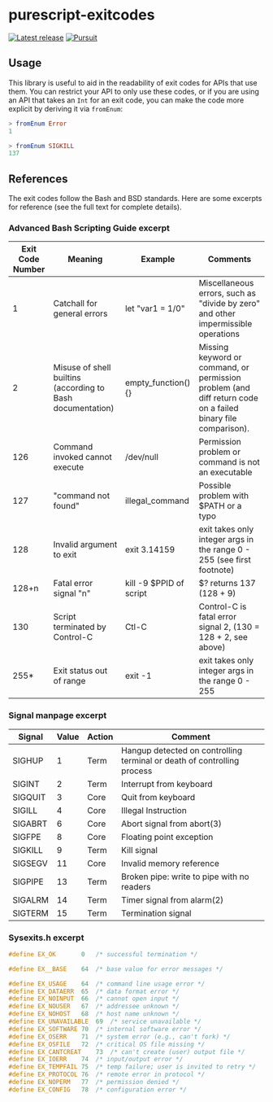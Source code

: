 # purescript-exitcodes

[![Latest release](http://img.shields.io/bower/v/purescript-exitcodes.svg)](https://github.com/Risto-Stevcev/purescript-exitcodes/releases)
[![Pursuit](http://pursuit.purescript.org/packages/purescript-exitcodes/badge)](https://pursuit.purescript.org/packages/purescript-exitcodes)

## Usage

This library is useful to aid in the readability of exit codes for APIs that use them. You can restrict your API to only use these codes, or if you are using an API that takes an `Int` for an exit code, you can make the code more explicit by deriving it via `fromEnum`:

```purescript
> fromEnum Error
1

> fromEnum SIGKILL
137
```


## References

The exit codes follow the Bash and BSD standards. Here are some excerpts for reference (see the full text for complete details).

### Advanced Bash Scripting Guide excerpt

| Exit Code Number | Meaning                                                    | Example                 | Comments                                                                                                     |
|------------------|------------------------------------------------------------|-------------------------|--------------------------------------------------------------------------------------------------------------|
| 1                | Catchall for general errors                                | let "var1 = 1/0"        | Miscellaneous errors, such as "divide by zero" and other impermissible operations                            |
| 2                | Misuse of shell builtins (according to Bash documentation) | empty_function() {}     | Missing keyword or command, or permission problem (and diff return code on a failed binary file comparison). |
| 126              | Command invoked cannot execute                             | /dev/null               | Permission problem or command is not an executable                                                           |
| 127              | "command not found"                                        | illegal_command         | Possible problem with $PATH or a typo                                                                        |
| 128              | Invalid argument to exit                                   | exit 3.14159            | exit takes only integer args in the range 0 - 255 (see first footnote)                                       |
| 128+n            | Fatal error signal "n"                                     | kill -9 $PPID of script | $? returns 137 (128 + 9)                                                                                     |
| 130              | Script terminated by Control-C                             | Ctl-C                   | Control-C is fatal error signal 2, (130 = 128 + 2, see above)                                                |
| 255*             | Exit status out of range                                   | exit -1                 | exit takes only integer args in the range 0 - 255                                                            |   

### Signal manpage excerpt

| Signal   |  Value  | Action |  Comment                                                                |
|----------|---------|--------|-------------------------------------------------------------------------|
|SIGHUP    |   1     |  Term  | Hangup detected on controlling terminal or death of controlling process |
|SIGINT    |   2     |  Term  | Interrupt from keyboard                                                 |
|SIGQUIT   |   3     |  Core  | Quit from keyboard                                                      |
|SIGILL    |   4     |  Core  | Illegal Instruction                                                     |
|SIGABRT   |   6     |  Core  | Abort signal from abort(3)                                              |
|SIGFPE    |   8     |  Core  | Floating point exception                                                |
|SIGKILL   |   9     |  Term  | Kill signal                                                             |
|SIGSEGV   |  11     |  Core  | Invalid memory reference                                                |
|SIGPIPE   |  13     |  Term  | Broken pipe: write to pipe with no readers                              |
|SIGALRM   |  14     |  Term  | Timer signal from alarm(2)                                              |
|SIGTERM   |  15     |  Term  | Termination signal                                                      |

### Sysexits.h excerpt

```c
#define EX_OK		0	/* successful termination */

#define EX__BASE	64	/* base value for error messages */

#define EX_USAGE	64	/* command line usage error */
#define EX_DATAERR	65	/* data format error */
#define EX_NOINPUT	66	/* cannot open input */
#define EX_NOUSER	67	/* addressee unknown */
#define EX_NOHOST	68	/* host name unknown */
#define EX_UNAVAILABLE	69	/* service unavailable */
#define EX_SOFTWARE	70	/* internal software error */
#define EX_OSERR	71	/* system error (e.g., can't fork) */
#define EX_OSFILE	72	/* critical OS file missing */
#define EX_CANTCREAT	73	/* can't create (user) output file */
#define EX_IOERR	74	/* input/output error */
#define EX_TEMPFAIL	75	/* temp failure; user is invited to retry */
#define EX_PROTOCOL	76	/* remote error in protocol */
#define EX_NOPERM	77	/* permission denied */
#define EX_CONFIG	78	/* configuration error */
```
